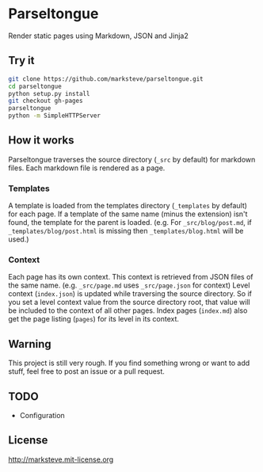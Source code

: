# Parseltongue

Render static pages using Markdown, JSON and Jinja2


## Try it

```bash
git clone https://github.com/marksteve/parseltongue.git
cd parseltongue
python setup.py install
git checkout gh-pages
parseltongue
python -m SimpleHTTPServer
```


## How it works

Parseltongue traverses the source directory (`_src` by default) for markdown
files. Each markdown file is rendered as a page.

### Templates

A template is loaded from the templates directory (`_templates` by default) for
each page. If a template of the same name (minus the extension) isn't found,
the template for the parent is loaded. (e.g. For `_src/blog/post.md`, if
`_templates/blog/post.html` is missing then `_templates/blog.html` will be
used.)

### Context

Each page has its own context. This context is retrieved from JSON files of the
same name. (e.g. `_src/page.md` uses `_src/page.json` for context) Level
context (`index.json`) is updated while traversing the source directory. So if
you set a level context value from the source directory root, that value
will be included to the context of all other pages. Index pages (`index.md`)
also get the page listing (`pages`) for its level in its context.

## Warning

This project is still very rough. If you find something wrong or want to add
stuff, feel free to post an issue or a pull request.


## TODO

* Configuration

## License

http://marksteve.mit-license.org
